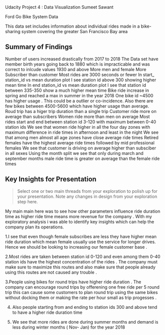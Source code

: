 Udacity Project 4 : Data Visualization 
Sumeet Sawant 


Ford Go Bike System Data 

This data set includes information about individual rides made in a bike-sharing system covering the greater San Francisco Bay area


## Summary of Findings
Number of users increased drastically from 2017 to 2018 
The Data set have member birth years going back to 1880 which is impracticable and was correct to inlcude values 1930 and above 
More men and female 
More Subscriber than customer
Most rides are 3000 seconds or fewer
In start_ station_id vs mean duration plot I see station id above 300 showing higher mean time 
In end station_id vs mean duration plot I see that station id between 335-350 show a much higher mean time 
Bike ride increase in spring and reached a max in summer in the year 2018 
One bike id ~4500 has higher usage . This could be a outlier or co-incidence. Also there are few bikes between 4500-5600   which have higher usage than average.
Roud trip has a higer trip duration than a single trip 
Customer ride more on average than subscribers 
Women ride more than men on average
Most rides start and end between station id 3-120 with maximum between 0-40 station ids
We see that women ride higher in all the four day zones with maximum difference in ride times in afternoon and least in the night
We see that among men almost all age zones have close average ride times 
Retired females have the highest average ride times followed by mid professional females 
We see that customer is driving on average higher than subsciber  in all sexes 
Using the month split we see that only during march and september months male ride time is greater on average than the female ride times
## Key Insights for Presentation

> Select one or two main threads from your exploration to polish up for your presentation. Note any changes in design from your exploration step here.

My main main here was to see how other parameters influence ride duration time as higher ride time means more revenue for the company . With my exploratory analysis i was 
able to identify key insights which can help the company plan its operations. 

1.I see that even though female subscribes are less they have higher mean ride duration which mean female usually use the service for longer drives.
Hence we should be looking to increasing our female customer base . 

2.Most rides are taken between station id 0-120 and even among them 0-40 station ids have the highest concentration of the rides . The company must make sure to maximize this routes 
and also make sure that people already using this routes are not caused any trouble . 

3.People using bikes for round trips have higher ride duration . The company can encourage round trips by offerening one free ride per 5 round trip this can cause some customers to 
plan round trip using the same bikes without docking them or making the rate per hour small as trip progesses . 

4. Also people starting from  and ending to station ids 300 and above tend to have a higher ride duration time 

5. We see that more rides are done during summer months and demand is less during winter months ( Nov- Jan) for the year 2018 